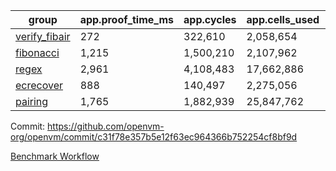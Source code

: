 | group | app.proof_time_ms | app.cycles | app.cells_used | leaf.proof_time_ms | leaf.cycles | leaf.cells_used |
| -- | -- | -- | -- | -- | -- | -- |
| [verify_fibair](https://github.com/openvm-org/openvm/blob/benchmark-results/benchmarks/verify_fibair-c31f78e357b5e12f63ec964366b752254cf8bf9d.md) | 272 |  322,610 |  2,058,654 |- | - | - |
| [fibonacci](https://github.com/openvm-org/openvm/blob/benchmark-results/benchmarks/fibonacci-c31f78e357b5e12f63ec964366b752254cf8bf9d.md) | 1,215 |  1,500,210 |  2,107,962 | 2,480 |  2,380,808 |  12,951,124 |
| [regex](https://github.com/openvm-org/openvm/blob/benchmark-results/benchmarks/regex-c31f78e357b5e12f63ec964366b752254cf8bf9d.md) | 2,961 |  4,108,483 |  17,662,886 | 6,996 |  5,763,616 |  45,807,490 |
| [ecrecover](https://github.com/openvm-org/openvm/blob/benchmark-results/benchmarks/ecrecover-c31f78e357b5e12f63ec964366b752254cf8bf9d.md) | 888 |  140,497 |  2,275,056 | 4,088 |  2,934,886 |  29,404,728 |
| [pairing](https://github.com/openvm-org/openvm/blob/benchmark-results/benchmarks/pairing-c31f78e357b5e12f63ec964366b752254cf8bf9d.md) | 1,765 |  1,882,939 |  25,847,762 | 3,888 |  3,904,807 |  32,400,944 |


Commit: https://github.com/openvm-org/openvm/commit/c31f78e357b5e12f63ec964366b752254cf8bf9d

[Benchmark Workflow](https://github.com/openvm-org/openvm/actions/runs/17808888271)
